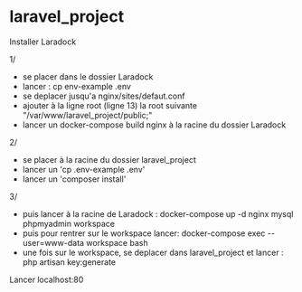 # laravel_project

 Installer Laradock

1/
- se placer dans le dossier Laradock
- lancer : cp env-example .env
- se deplacer jusqu'a nginx/sites/defaut.conf 
- ajouter à la ligne root (ligne 13) la root suivante "/var/www/laravel_project/public;"
- lancer un docker-compose build nginx à la racine du dossier Laradock

2/
- se placer à la racine du dossier laravel_project
- lancer un 'cp .env-example .env'
- lancer un 'composer install'

3/
- puis lancer à la racine de Laradock : docker-compose up -d nginx mysql phpmyadmin workspace
- puis pour rentrer sur le workspace lancer: 
    docker-compose exec --user=www-data workspace bash
- une fois sur le workspace, se deplacer dans laravel_project et lancer : php artisan key:generate
 
Lancer localhost:80
 

